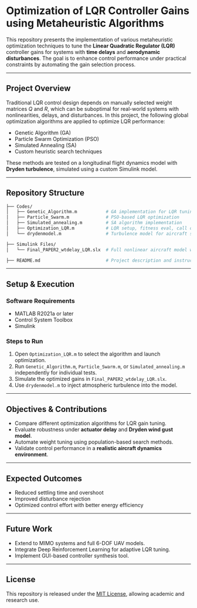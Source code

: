 # **Optimization of LQR Controller Gains using Metaheuristic Algorithms**

This repository presents the implementation of various metaheuristic optimization techniques to tune the **Linear Quadratic Regulator (LQR)** controller gains for systems with **time delays** and **aerodynamic disturbances**. The goal is to enhance control performance under practical constraints by automating the gain selection process.

---

## **Project Overview**

Traditional LQR control design depends on manually selected weight matrices $Q$ and $R$, which can be suboptimal for real-world systems with nonlinearities, delays, and disturbances. In this project, the following global optimization algorithms are applied to optimize LQR performance:

* Genetic Algorithm (GA)
* Particle Swarm Optimization (PSO)
* Simulated Annealing (SA)
* Custom heuristic search techniques

These methods are tested on a longitudinal flight dynamics model with **Dryden turbulence**, simulated using a custom Simulink model.

---

## **Repository Structure**

```bash
├── Codes/
│   ├── Genetic_Algorithm.m           # GA implementation for LQR tuning
│   ├── Particle_Swarm.m              # PSO-based LQR optimization
│   ├── Simulated_annealing.m         # SA algorithm implementation
│   ├── Optimization_LQR.m            # LQR setup, fitness eval, call optimizer
│   └── drydenmodel.m                 # Turbulence model for aircraft simulation

├── Simulink Files/
│   └── Final_PAPER2_wtdelay_LQR.slx  # Full nonlinear aircraft model with LQR + delay

├── README.md                         # Project description and instructions
```

---

## **Setup & Execution**

### **Software Requirements**

* MATLAB R2021a or later
* Control System Toolbox
* Simulink

### **Steps to Run**

1. Open `Optimization_LQR.m` to select the algorithm and launch optimization.
2. Run `Genetic_Algorithm.m`, `Particle_Swarm.m`, or `Simulated_annealing.m` independently for individual tests.
3. Simulate the optimized gains in `Final_PAPER2_wtdelay_LQR.slx`.
4. Use `drydenmodel.m` to inject atmospheric turbulence into the model.

---

## **Objectives & Contributions**

* Compare different optimization algorithms for LQR gain tuning.
* Evaluate robustness under **actuator delay** and **Dryden wind gust model**.
* Automate weight tuning using population-based search methods.
* Validate control performance in a **realistic aircraft dynamics environment**.

---

## **Expected Outcomes**

* Reduced settling time and overshoot
* Improved disturbance rejection
* Optimized control effort with better energy efficiency

---

##  **Future Work**

* Extend to MIMO systems and full 6-DOF UAV models.
* Integrate Deep Reinforcement Learning for adaptive LQR tuning.
* Implement GUI-based controller synthesis tool.

---

## **License**

This repository is released under the [MIT License](LICENSE), allowing academic and research use.
